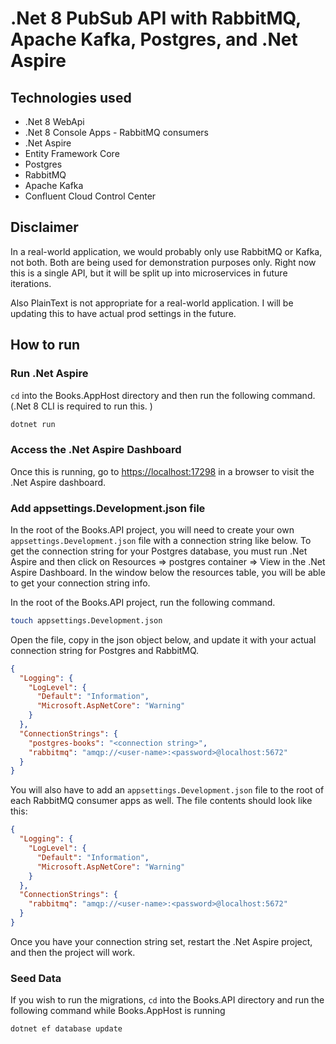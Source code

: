 # .Net 8 PubSub API with RabbitMQ, Apache Kafka, Postgres, and .Net Aspire

## Technologies used

- .Net 8 WebApi
- .Net 8 Console Apps - RabbitMQ consumers
- .Net Aspire
- Entity Framework Core
- Postgres
- RabbitMQ
- Apache Kafka
- Confluent Cloud Control Center

## Disclaimer

In a real-world application, we would probably only use RabbitMQ or Kafka, not both. Both are being used for demonstration purposes only. Right now this is a single API, but it will be split up into microservices in future iterations.

Also PlainText is not appropriate for a real-world application. I will be updating this to have actual prod settings in the future.

## How to run

### Run .Net Aspire

`cd` into the Books.AppHost directory and then run the following command. (.Net 8 CLI is required to run this. )

```bash
dotnet run
```

### Access the .Net Aspire Dashboard

Once this is running, go to [https://localhost:17298](https://localhost:17298) in a browser to visit the .Net Aspire dashboard.

### Add appsettings.Development.json file

In the root of the Books.API project, you will need to create your own `appsettings.Development.json` file with a connection string like below. To get the connection string for your Postgres database, you must run .Net Aspire and then click on Resources => postgres container => View in the .Net Aspire Dashboard. In the window below the resources table, you will be able to get your connection string info.

In the root of the Books.API project, run the following command.

```bash
touch appsettings.Development.json
```

Open the file, copy in the json object below, and update it with your actual connection string for Postgres and RabbitMQ.

```json
{
  "Logging": {
    "LogLevel": {
      "Default": "Information",
      "Microsoft.AspNetCore": "Warning"
    }
  },
  "ConnectionStrings": {
    "postgres-books": "<connection string>",
    "rabbitmq": "amqp://<user-name>:<password>@localhost:5672"
  }
}
```

You will also have to add an `appsettings.Development.json` file to the root of each RabbitMQ consumer apps as well. The file contents should look like this:

```json
{
  "Logging": {
    "LogLevel": {
      "Default": "Information",
      "Microsoft.AspNetCore": "Warning"
    }
  },
  "ConnectionStrings": {
    "rabbitmq": "amqp://<user-name>:<password>@localhost:5672"
  }
}
```

Once you have your connection string set, restart the .Net Aspire project, and then the project will work.

### Seed Data

If you wish to run the migrations, `cd` into the Books.API directory and run the following command while Books.AppHost is running

```bash
dotnet ef database update
```
